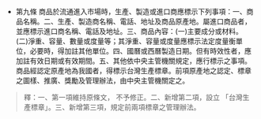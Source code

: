 * 第九條 商品於流通進入市場時，生產、製造或進口商應標示下列事項：一、商品名稱。二、生產、製造商名稱、電話、地址及商品原產地。屬進口商品者，並應標示進口商名稱、電話及地址。三、商品內容：(一)主要成分或材料。(二)淨重、容量、數量或度量等；其淨重、容量或度量應標示法定度量衡單位，必要時，得加註其他單位。四、國曆或西曆製造日期。但有時效性者，應加註有效日期或有效期間。五、其他依中央主管機關規定，應行標示之事項。商品經認定原產地為我國者，得標示台灣生產標章。前項原產地之認定、標章之圖樣、推廣、獎勵及管理辦法，由中央主管機關定之。

> 釋：一、第一項維持原條文， 不予修正。二、新增第二項，設立 「台灣生產標章」。三、新增第三項，規定前兩項標章之管理辦法。


